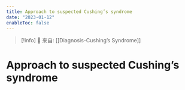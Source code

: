 ```yaml
---
title: Approach to suspected Cushing’s syndrome
date: "2023-01-12"
enableToc: false
---
```


> [!info]
> 🌱 來自: [[Diagnosis-Cushing’s Syndrome]]

# Approach to suspected Cushing’s syndrome

